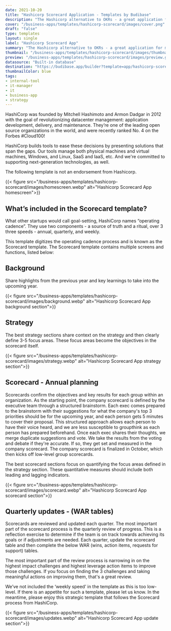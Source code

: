 ```yaml
---
date: 2021-10-20
title: "Hashicorp Scorecard Application - Templates by Budibase"
description: "The Hashicorp alternative to OKRs - a great application for managing goals. Browse through our selection of free application templates and build an internal application in minutes."
cover: "/business-apps/templates/hashicorp-scorecard/images/cover.png"
draft: "false"
type: templates
layout: single
label: "Hashicorp Scorecard App"
summary: "The Hashicorp alternative to OKRs - a great application for managing goals."
thumbnail: "/business-apps/templates/hashicorp-scorecard/images/thumbnail.jpg"
preview: "/business-apps/templates/hashicorp-scorecard/images/preview.gif"
datasource: "Built-in database"
destination: "https://budibase.app/builder?template=app/hashicorp-scorecard"
thumbnailColor: blue
tags:
- internal-tool
- it-manager
- it
- business-app
- strategy
---
```


HashiCorp was founded by Mitchell Hashimoto and Armon Dadgar in 2012 with the goal of revolutionizing datacenter management: application development, delivery, and maintenance. They’re one of the leading open source organizations in the world, and were recently ranked No. 4 on the Forbes #Cloud100! 

HashiCorp builds tools to ease these decisions by presenting solutions that span the gaps. Our tools manage both physical machines and virtual machines, Windows, and Linux, SaaS and IaaS, etc. And we're committed to supporting next-generation technologies, as well.

The following template is not an endorsement from Hashicorp.

{{< figure src="/business-apps/templates/hashicorp-scorecard/images/homescreen.webp" alt="Hashicorp Scorecard App homescreen">}} 

## What’s included in the Scorecard template?

What other startups would call goal-setting, HashiCorp names “operating cadence”.  They use two components - a source of truth and a ritual, over 3 three speeds - annual, quarterly, and weekly.

This template digitizes the operating cadence process and is known as the Scorecard template. The Scorecard template contains multiple screens and functions, listed below:

## Background

Share highlights from the previous year and key learnings to take into the upcoming year. 

{{< figure src="/business-apps/templates/hashicorp-scorecard/images/background.webp" alt="Hashicorp Scorecard App background section">}} 

## Strategy

The best strategy sections share context on the strategy and then clearly define 3-5 focus areas. These focus areas become the objectives in the scorecard itself.

{{< figure src="/business-apps/templates/hashicorp-scorecard/images/strategy.webp" alt="Hashicorp Scorecard App strategy section">}} 

## Scorecard - Annual planning

Scorecards confirm the objectives and key results for each group within an organization. As the starting point, the company scorecard is defined by the executive team through a structured brainstorm. Each exec comes prepared to the brainstorm with their suggestions for what the company's top 3 priorities should be for the upcoming year, and each person gets 5 minutes to cover their proposal. This structured approach allows each person to have their voice heard, and we are less susceptible to groupthink as each person has prepared beforehand. Once each exec shares their thoughts, we merge duplicate suggestions and vote. We take the results from the voting and debate if they're accurate. If so, they get set and measured in the company scorecard. The company scorecard is finalized in October, which then kicks off low-level group scorecards.

The best scorecard sections focus on quantifying the focus areas defined in the strategy section. These quantitative measures should include both leading and lagging indicators. 

{{< figure src="/business-apps/templates/hashicorp-scorecard/images/scorecard.webp" alt="Hashicorp Scorecard App scorecard section">}} 

## Quarterly updates - (WAR tables)

Scorecards are reviewed and updated each quarter. The most important part of the scorecard process is the quarterly review of progress. This is a reflection exercise to determine if the team is on track towards achieving its goals or if adjustments are needed. Each quarter, update the scorecard table and then complete the below WAR (wins, action items, requests for support) tables.

The most important part of the review process is narrowing in on the highest impact challenges and highest leverage action items to improve those challenges. If you focus on finding the 3 challenges and taking meaningful actions on improving them, that's a great review. 

We’ve not included the ‘weekly speed’ in the template as this is too low-level. If there is an appetite for such a template, please let us know. In the meantime, please enjoy this strategic template that follows the Scorecard process from HashiCorp. 

{{< figure src="/business-apps/templates/hashicorp-scorecard/images/updates.webp" alt="Hashicorp Scorecard App update section">}} 

